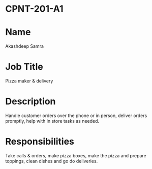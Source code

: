 # CPNT-201-A1
# Name
Akashdeep Samra 
# Job Title
Pizza maker & delivery
# Description
Handle customer orders over the phone or in person, deliver orders promptly, help with in store tasks as needed. 


# Responsibilities
Take calls & orders,
make pizza boxes,
make the pizza and prepare toppings,
clean dishes and go do deliveries.
